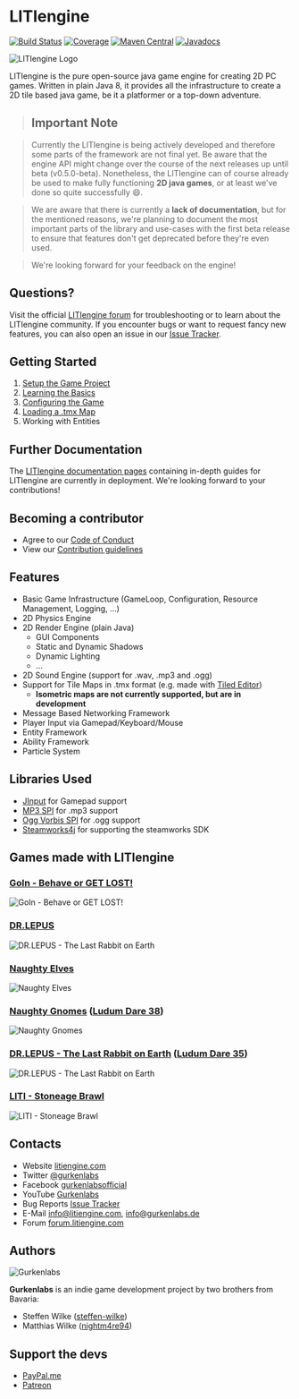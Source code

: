 # LITIengine

[![Build Status](https://travis-ci.com/gurkenlabs/litiengine.svg?branch=master)](https://travis-ci.com/gurkenlabs/litiengine)
[![Coverage](https://sonarcloud.io/api/project_badges/measure?project=de.gurkenlabs%3Alitiengine&metric=coverage)](https://sonarcloud.io/dashboard?id=de.gurkenlabs%3Alitiengine)
[![Maven Central](https://img.shields.io/maven-central/v/de.gurkenlabs/litiengine.svg)](https://maven-badges.herokuapp.com/maven-central/de.gurkenlabs/litiengine)
[![Javadocs](http://www.javadoc.io/badge/de.gurkenlabs/litiengine.svg)](http://www.javadoc.io/doc/de.gurkenlabs/litiengine)

![LITIengine Logo](https://github.com/gurkenlabs/litiengine/blob/master/resources/LITIEngine_Logo_big.png "LITIengine Logo")

LITIengine is the pure open-source java game engine for creating 2D PC games. Written in plain Java 8, it provides all the infrastructure to create a 2D tile based java game, be it a platformer or a top-down adventure.

> ## Important Note

> Currently the LITIengine is being actively developed and therefore some parts of the framework are not final yet. Be aware that the engine API might change over the course of the next releases up until beta (v0.5.0-beta).
Nonetheless, the LITIengine can of course already be used to make fully functioning **2D java games**, or at least we've done so quite successfully :smile:.

> We are aware that there is currently a **lack of documentation**, but for the mentioned reasons, we're planning to document the most important parts of the library and use-cases with the first beta release to ensure that features don't get deprecated before they're even used.

> We're looking forward for your feedback on the engine!

## Questions?
Visit the official [LITIengine forum](https://forum.litiengine.com/) for troubleshooting or to learn about the LITIengine community. If you encounter bugs or want to request fancy new features, you can also open an issue in our [Issue Tracker](https://github.com/gurkenlabs/litiengine/issues).

## Getting Started

1. [Setup the Game Project](https://litiengine.com/getting-started-setup-the-game-project/)
2. [Learning the Basics](https://litiengine.com/getting-started-learning-the-basics)
3. [Configuring the Game](https://litiengine.com/getting-started-configuring-the-game/)
4. [Loading a .tmx Map](https://youtu.be/RR3QxOhV8hM)
5. Working with Entities

## Further Documentation
The [LITIengine documentation pages](https://docs.litiengine.com/) containing in-depth guides for LITIengine are currently in deployment. We're looking forward to your contributions!

## Becoming a contributor
* Agree to our [Code of Conduct](https://github.com/gurkenlabs/litiengine/blob/master/docs/CODE_OF_CONDUCT.md)
* View our [Contribution guidelines](https://github.com/gurkenlabs/litiengine/blob/master/CONTRIBUTING.md)

## Features

* Basic Game Infrastructure (GameLoop, Configuration, Resource Management, Logging, ...)
* 2D Physics Engine
* 2D Render Engine (plain Java)
  * GUI Components
  * Static and Dynamic Shadows
  * Dynamic Lighting
  * ...
* 2D Sound Engine (support for .wav, .mp3 and .ogg)
* Support for Tile Maps in .tmx format (e.g. made with [Tiled Editor](http://www.mapeditor.org/))
  * **Isometric maps are not currently supported, but are in development**
* Message Based Networking Framework
* Player Input via Gamepad/Keyboard/Mouse
* Entity Framework
* Ability Framework
* Particle System

## Libraries Used

* [JInput](https://github.com/jinput/jinput) for Gamepad support
* [MP3 SPI](http://www.javazoom.net/mp3spi/mp3spi.html) for .mp3 support
* [Ogg Vorbis SPI](http://www.javazoom.net/vorbisspi/vorbisspi.html) for .ogg support
* [Steamworks4j](https://github.com/code-disaster/steamworks4j) for supporting the steamworks SDK

## Games made with LITIengine
### [GoIn - Behave or GET LOST!](https://gurkenlabs.de/ldjam-42-goin-behave-or-get-lost/)
![GoIn - Behave or GET LOST!](https://gurkenlabs.de/wp-content/uploads/2018/11/banner1.png "GoIn")

### [DR.LEPUS](https://drlepus.com)
![DR.LEPUS - The Last Rabbit on Earth](https://gurkenlabs.de/wp-content/uploads/2017/04/page-title.png "DR.LEPUS")

### [Naughty Elves](https://naughtyelves.gurkenlabs.de/)
![Naughty Elves](https://gurkenlabs.de/wp-content/uploads/2018/02/banner.png "Naughty Elves")

### [Naughty Gnomes](https://gurkenlabs.de/naughty-gnomes/) ([Ludum Dare 38](https://ldjam.com/events/ludum-dare/38/naughty-gnomes))
![Naughty Gnomes](https://gurkenlabs.de/wp-content/uploads/2017/04/banner.png "Naughty Gnomes")

### [DR.LEPUS - The Last Rabbit on Earth](https://gurkenlabs.de/ldjam35-dr-lepus/) ([Ludum Dare 35](http://ludumdare.com/compo/ludum-dare-35/?action=preview&uid=67508))
![DR.LEPUS - The Last Rabbit on Earth](https://gurkenlabs.de/wp-content/uploads/2016/09/page-title.png "DR.LEPUS - The Last Rabbit on Earth")

### [LITI - Stoneage Brawl](https://gurkenlabs.de/liti/)
![LITI - Stoneage Brawl](https://gurkenlabs.de/wp-content/uploads/2017/01/liti-stoneage-brawl-banner.png "LITI - Stoneage Brawl")


## Contacts 
* Website [litiengine.com](https://litiengine.com)
* Twitter [@gurkenlabs](https://twitter.com/gurkenlabs)
* Facebook [gurkenlabsofficial](https://www.facebook.com/gurkenlabsofficial/)
* YouTube [Gurkenlabs](https://www.youtube.com/channel/UCN7-9zYTxip_Hl1LvCQ8RBA)
* Bug Reports [Issue Tracker](https://github.com/gurkenlabs/litiengine/issues)
* E-Mail info@litiengine.com, info@gurkenlabs.de
* Forum [forum.litiengine.com](https://forum.litiengine.com/)

## Authors
![Gurkenlabs](https://gurkenlabs.de/wp-content/uploads/2018/12/logo-banner-website.png "Gurkenlabs")

**Gurkenlabs** is an indie game development project by two brothers from Bavaria:
* Steffen Wilke ([steffen-wilke](https://github.com/steffen-wilke))
* Matthias Wilke ([nightm4re94](https://github.com/nightm4re94))

## Support the devs

* [PayPal.me](https://www.paypal.me/gurkenlabsmatthias)
* [Patreon](https://www.patreon.com/gurkenlabs)
